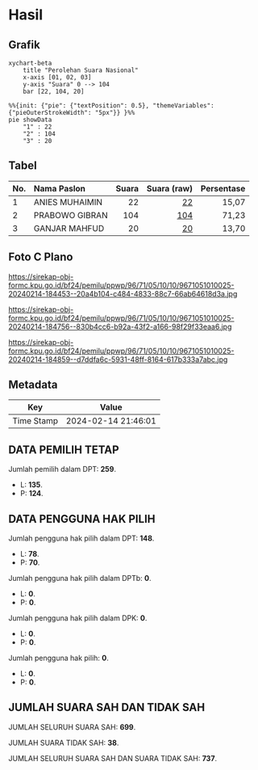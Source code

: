 # Hasil

## Grafik

```mermaid
xychart-beta
    title "Perolehan Suara Nasional"
    x-axis [01, 02, 03]
    y-axis "Suara" 0 --> 104
    bar [22, 104, 20]
```

```mermaid
%%{init: {"pie": {"textPosition": 0.5}, "themeVariables": {"pieOuterStrokeWidth": "5px"}} }%%
pie showData
    "1" : 22
    "2" : 104
    "3" : 20
```

## Tabel

| No. | Nama Paslon    | Suara | Suara (raw) | Persentase |
|:--- |:-------------- | -----:| -----------:| ----------:|
| 1   | ANIES MUHAIMIN | 22    | [22][p-1]   | 15,07      |
| 2   | PRABOWO GIBRAN | 104   | [104][p-2]  | 71,23      |
| 3   | GANJAR MAHFUD  | 20    | [20][p-3]   | 13,70      |


[p-1]: https://github.com/gigit-pemilu/pemilu-2024/blob/main/pilpres/hitung-suara/sub/96-papua-barat-daya/sub/71-kota-sorong/sub/05-sorong-utara/sub/1010-matalamagi/sub/025-tps/sub/paslon-1.txt
[p-2]: https://github.com/gigit-pemilu/pemilu-2024/blob/main/pilpres/hitung-suara/sub/96-papua-barat-daya/sub/71-kota-sorong/sub/05-sorong-utara/sub/1010-matalamagi/sub/025-tps/sub/paslon-2.txt
[p-3]: https://github.com/gigit-pemilu/pemilu-2024/blob/main/pilpres/hitung-suara/sub/96-papua-barat-daya/sub/71-kota-sorong/sub/05-sorong-utara/sub/1010-matalamagi/sub/025-tps/sub/paslon-3.txt

## Foto C Plano

https://sirekap-obj-formc.kpu.go.id/bf24/pemilu/ppwp/96/71/05/10/10/9671051010025-20240214-184453--20a4b104-c484-4833-88c7-66ab64618d3a.jpg

https://sirekap-obj-formc.kpu.go.id/bf24/pemilu/ppwp/96/71/05/10/10/9671051010025-20240214-184756--830b4cc6-b92a-43f2-a166-98f29f33eaa6.jpg

https://sirekap-obj-formc.kpu.go.id/bf24/pemilu/ppwp/96/71/05/10/10/9671051010025-20240214-184859--d7ddfa6c-5931-48ff-8164-617b333a7abc.jpg


## Metadata

| Key        | Value               |
| ---------- | ------------------- |
| Time Stamp | 2024-02-14 21:46:01 |


## DATA PEMILIH TETAP

Jumlah pemilih dalam DPT: **259**.
 * L: **135**.
 * P: **124**.

## DATA PENGGUNA HAK PILIH

Jumlah pengguna hak pilih dalam DPT: **148**.
 * L: **78**.
 * P: **70**.

Jumlah pengguna hak pilih dalam DPTb: **0**.
 * L: **0**.
 * P: **0**.

Jumlah pengguna hak pilih dalam DPK: **0**.
 * L: **0**.
 * P: **0**.

Jumlah pengguna hak pilih: **0**.
 * L: **0**.
 * P: **0**.

## JUMLAH SUARA SAH DAN TIDAK SAH

JUMLAH SELURUH SUARA SAH: **699**.

JUMLAH SUARA TIDAK SAH: **38**.

JUMLAH SELURUH SUARA SAH DAN SUARA TIDAK SAH: **737**.


